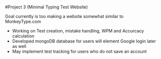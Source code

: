 #Project 3 (Minimal Typing Test Website)

Goal currently is too making a website somewhat similar to MonkeyType.com
* Working on Test creation, mistake handling, WPM and Accurcacy calculation
* Developed mongoDB database for users will element Google login later as well
* May implement test tracking for users who do not save an account